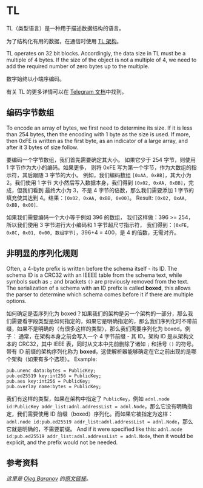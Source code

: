 # TL

TL（类型语言）是一种用于描述数据结构的语言。

为了结构化有用的数据，在通信时使用 [TL 架构](https://github.com/ton-blockchain/ton/tree/master/tl/generate/scheme)。

TL operates on 32 bit blocks. Accordingly, the data size in TL must be a multiple of 4 bytes.
If the size of the object is not a multiple of 4, we need to add the required number of zero bytes up to the multiple.

数字始终以小端序编码。

有关 TL 的更多详情可以在 [Telegram 文档](https://core.telegram.org/mtproto/TL)中找到。

## 编码字节数组

To encode an array of bytes, we first need to determine its size.
If it is less than 254 bytes, then the encoding with 1 byte as the size is used. If more,
then 0xFE is written as the first byte, as an indicator of a large array, and after it 3 bytes of size follow.

要编码一个字节数组，我们首先需要确定其大小。
如果它少于 254 字节，则使用 1 字节作为大小的编码。如果更多，
则将 0xFE 写为第一个字节，作为大数组的指示符，其后跟随 3 字节的大小。 例如，我们编码数组 `[0xAA, 0xBB]`，其大小为 2。我们使用 1 字节
大小然后写入数据本身，我们得到 `[0x02, 0xAA, 0xBB]`，完成，但我们看到
最终大小为 3，不是 4 字节的倍数，那么我们需要添加 1 字节的填充使其达到 4。结果：`[0x02, 0xAA, 0xBB, 0x00]`。 Result: `[0x02, 0xAA, 0xBB, 0x00]`.

如果我们需要编码一个大小等于例如 396 的数组，
我们这样做：396 >= 254，所以我们使用 3 字节进行大小编码和 1 字节超尺寸指示符，
我们得到：`[0xFE, 0x8C, 0x01, 0x00, 数组字节]`，396+4 = 400，是 4 的倍数，无需对齐。

## 非明显的序列化规则

Often, a 4-byte prefix is written before the schema itself - its ID. The schema ID is a CRC32 with an IEEEE table from the schema text, while symbols such as `;` and brackets `()` are previously removed from the text. The serialization of a schema with an ID prefix is called **boxed**, this allows the parser to determine which schema comes before it if there are multiple options.

如何确定是否序列化为 boxed？如果我们的架构是另一个架构的一部分，那么我们需要看字段类型是如何指定的，如果它是明确指定的，那么我们序列化时不带前缀，如果不是明确的（有很多这样的类型），那么我们需要序列化为 boxed。例子： 通常，在架构本身之前会写入一个 4 字节前缀 - 其 ID。架构 ID 是从架构文本的 CRC32，其中 IEEE 表，同时从文本中先前删除了诸如 `;` 和括号 `()` 的符号。带有 ID 前缀的架构序列化称为 **boxed**，这使解析器能够确定在它之前出现的是哪个架构（如果有多个选项）。 Example:

```tlb
pub.unenc data:bytes = PublicKey;
pub.ed25519 key:int256 = PublicKey;
pub.aes key:int256 = PublicKey;
pub.overlay name:bytes = PublicKey;
```

我们有这样的类型，如果在架构中指定了 `PublicKey`，例如 `adnl.node id:PublicKey addr_list:adnl.addressList = adnl.Node`，那么它没有明确指定，我们需要使用 ID 前缀（boxed）序列化。而如果它被指定为这样：`adnl.node id:pub.ed25519 addr_list:adnl.addressList = adnl.Node`，那么它就是明确的，不需要前缀。 And if it were specified like this: `adnl.node id:pub.ed25519 addr_list:adnl.addressList = adnl.Node`, then it would be explicit, and the prefix would not be needed.

## 参考资料

_这里是 [Oleg Baranov](https://github.com/xssnick) 的[原文链接](https://github.com/xssnick/ton-deep-doc/blob/master/TL.md)。_
